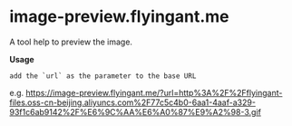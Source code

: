 # image-preview.flyingant.me
A tool help to preview the image.

**Usage**

```
add the `url` as the parameter to the base URL
```

e.g.
  https://image-preview.flyingant.me/?url=http%3A%2F%2Fflyingant-files.oss-cn-beijing.aliyuncs.com%2F77c5c4b0-6aa1-4aaf-a329-93f1c6ab9142%2F%E6%9C%AA%E6%A0%87%E9%A2%98-3.gif
